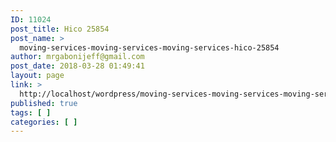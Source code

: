 ```yaml
---
ID: 11024
post_title: Hico 25854
post_name: >
  moving-services-moving-services-moving-services-hico-25854
author: mrgabonijeff@gmail.com
post_date: 2018-03-28 01:49:41
layout: page
link: >
  http://localhost/wordpress/moving-services-moving-services-moving-services-hico-25854/
published: true
tags: [ ]
categories: [ ]
---
```

